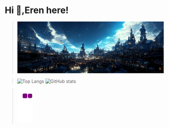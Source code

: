 # Hi 👋,Eren here!
>![GitHub stats](https://github.com/Lawhoer/Lawhoer/blob/main/wsdfwef.jfif)

>![Top Langs](https://github-readme-stats.vercel.app/api/top-langs/?username=Lawhoer&theme=tokyonight&hide_title=true&card_width=250px)
![GitHub stats](https://github-readme-stats.vercel.app/api?username=Lawhoer&show_icons=true&theme=tokyonight)

>![snake gif](https://github.com/Lawhoer/Lawhoer/blob/output/github-contribution-grid-snake.gif)


